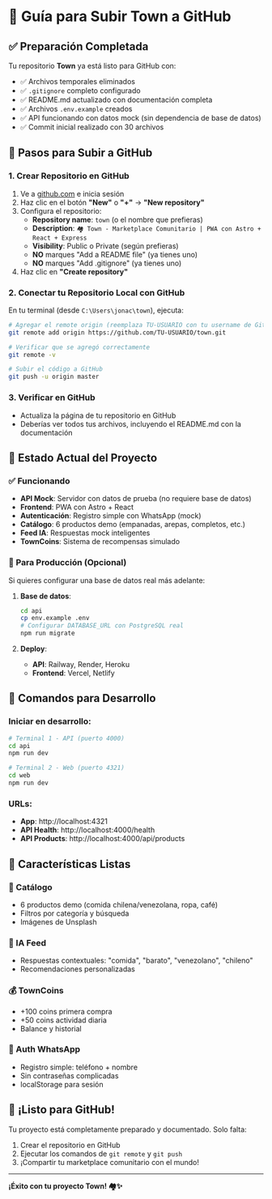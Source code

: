 # 🚀 Guía para Subir Town a GitHub

## ✅ Preparación Completada

Tu repositorio **Town** ya está listo para GitHub con:

- ✅ Archivos temporales eliminados
- ✅ `.gitignore` completo configurado
- ✅ README.md actualizado con documentación completa
- ✅ Archivos `.env.example` creados
- ✅ API funcionando con datos mock (sin dependencia de base de datos)
- ✅ Commit inicial realizado con 30 archivos

## 🔗 Pasos para Subir a GitHub

### 1. Crear Repositorio en GitHub
1. Ve a [github.com](https://github.com) e inicia sesión
2. Haz clic en el botón **"New"** o **"+"** → **"New repository"**
3. Configura el repositorio:
   - **Repository name**: `town` (o el nombre que prefieras)
   - **Description**: `🏘️ Town - Marketplace Comunitario | PWA con Astro + React + Express`
   - **Visibility**: Public o Private (según prefieras)
   - **NO** marques "Add a README file" (ya tienes uno)
   - **NO** marques "Add .gitignore" (ya tienes uno)
4. Haz clic en **"Create repository"**

### 2. Conectar tu Repositorio Local con GitHub

En tu terminal (desde `C:\Users\jonac\town`), ejecuta:

```bash
# Agregar el remote origin (reemplaza TU-USUARIO con tu username de GitHub)
git remote add origin https://github.com/TU-USUARIO/town.git

# Verificar que se agregó correctamente
git remote -v

# Subir el código a GitHub
git push -u origin master
```

### 3. Verificar en GitHub
- Actualiza la página de tu repositorio en GitHub
- Deberías ver todos tus archivos, incluyendo el README.md con la documentación

## 🎯 Estado Actual del Proyecto

### ✅ Funcionando
- **API Mock**: Servidor con datos de prueba (no requiere base de datos)
- **Frontend**: PWA con Astro + React
- **Autenticación**: Registro simple con WhatsApp (mock)
- **Catálogo**: 6 productos demo (empanadas, arepas, completos, etc.)
- **Feed IA**: Respuestas mock inteligentes
- **TownCoins**: Sistema de recompensas simulado

### 🔧 Para Producción (Opcional)
Si quieres configurar una base de datos real más adelante:

1. **Base de datos**:
   ```bash
   cd api
   cp env.example .env
   # Configurar DATABASE_URL con PostgreSQL real
   npm run migrate
   ```

2. **Deploy**:
   - **API**: Railway, Render, Heroku
   - **Frontend**: Vercel, Netlify

## 🚀 Comandos para Desarrollo

### Iniciar en desarrollo:
```bash
# Terminal 1 - API (puerto 4000)
cd api
npm run dev

# Terminal 2 - Web (puerto 4321)  
cd web
npm run dev
```

### URLs:
- **App**: http://localhost:4321
- **API Health**: http://localhost:4000/health
- **API Products**: http://localhost:4000/api/products

## 📱 Características Listas

### 🛒 Catálogo
- 6 productos demo (comida chilena/venezolana, ropa, café)
- Filtros por categoría y búsqueda
- Imágenes de Unsplash

### 🤖 IA Feed  
- Respuestas contextuales: "comida", "barato", "venezolano", "chileno"
- Recomendaciones personalizadas

### 💰 TownCoins
- +100 coins primera compra
- +50 coins actividad diaria
- Balance y historial

### 📲 Auth WhatsApp
- Registro simple: teléfono + nombre
- Sin contraseñas complicadas
- localStorage para sesión

## 🎉 ¡Listo para GitHub!

Tu proyecto está completamente preparado y documentado. Solo falta:

1. Crear el repositorio en GitHub
2. Ejecutar los comandos de `git remote` y `git push`
3. ¡Compartir tu marketplace comunitario con el mundo!

---

**¡Éxito con tu proyecto Town! 🏘️✨**
